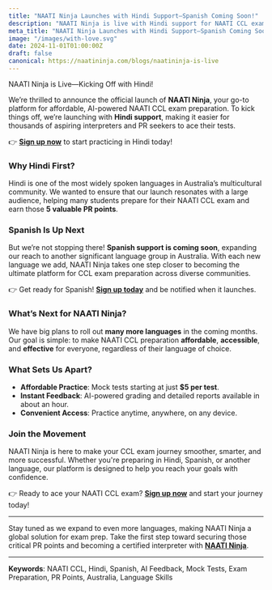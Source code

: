 ```yaml
---
title: "NAATI Ninja Launches with Hindi Support—Spanish Coming Soon!"
description: "NAATI Ninja is live with Hindi support for NAATI CCL exam preparation! Spanish is coming soon. Get AI-powered practice tests for your Australian PR application."
meta_title: "NAATI Ninja Launches with Hindi Support—Spanish Coming Soon!"
image: "/images/with-love.svg"
date: 2024-11-01T01:00:00Z
draft: false
canonical: https://naatininja.com/blogs/naatininja-is-live
---
```


NAATI Ninja is Live—Kicking Off with Hindi!

We’re thrilled to announce the official launch of **NAATI Ninja**, your go-to platform for affordable, AI-powered NAATI CCL exam preparation. To kick things off, we’re launching with **Hindi support**, making it easier for thousands of aspiring interpreters and PR seekers to ace their tests.

👉 **[Sign up now](https://app.naatininja.com)** to start practicing in Hindi today!

### Why Hindi First?

Hindi is one of the most widely spoken languages in Australia’s multicultural community. We wanted to ensure that our launch resonates with a large audience, helping many students prepare for their NAATI CCL exam and earn those **5 valuable PR points**.

### Spanish Is Up Next

But we’re not stopping there! **Spanish support is coming soon**, expanding our reach to another significant language group in Australia. With each new language we add, NAATI Ninja takes one step closer to becoming the ultimate platform for CCL exam preparation across diverse communities.

👉 Get ready for Spanish! **[Sign up today](https://app.naatininja.com)** and be notified when it launches.

### What’s Next for NAATI Ninja?

We have big plans to roll out **many more languages** in the coming months. Our goal is simple: to make NAATI CCL preparation **affordable**, **accessible**, and **effective** for everyone, regardless of their language of choice.

### What Sets Us Apart?

- **Affordable Practice**: Mock tests starting at just **$5 per test**.
- **Instant Feedback**: AI-powered grading and detailed reports available in about an hour.
- **Convenient Access**: Practice anytime, anywhere, on any device.

### Join the Movement

NAATI Ninja is here to make your CCL exam journey smoother, smarter, and more successful. Whether you're preparing in Hindi, Spanish, or another language, our platform is designed to help you reach your goals with confidence.

👉 Ready to ace your NAATI CCL exam? **[Sign up now](https://app.naatininja.com)** and start your journey today!

---

Stay tuned as we expand to even more languages, making NAATI Ninja a global solution for exam prep. Take the first step toward securing those critical PR points and becoming a certified interpreter with **[NAATI Ninja](https://app.naatininja.com)**.

---

**Keywords**: NAATI CCL, Hindi, Spanish, AI Feedback, Mock Tests, Exam Preparation, PR Points, Australia, Language Skills
